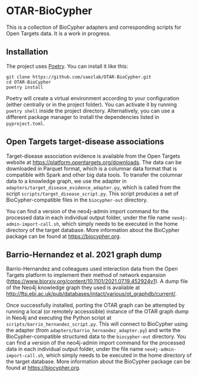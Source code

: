 # OTAR-BioCypher

This is a collection of BioCypher adapters and corresponding scripts for Open
Targets data. It is a work in progress.

## Installation
The project uses [Poetry](https://python-poetry.org). You can install it like
this:

```
git clone https://github.com/saezlab/OTAR-BioCypher.git
cd OTAR-BioCypher
poetry install
```

Poetry will create a virtual environment according to your configuration (either
centrally or in the project folder). You can activate it by running `poetry
shell` inside the project directory. Alternatively, you can use a different
package manager to install the dependencies listed in `pyproject.toml`.

## Open Targets target-disease associations
Target-disease association evidence is available from the Open Targets website
at https://platform.opentargets.org/downloads. The data can be downloaded in
Parquet format, which is a columnar data format that is compatible with Spark
and other big data tools. To transfer the columnar data to a knowledge graph,
we use the adapter in `adapters/target_disease_evidence_adapter.py`, which is
called from the script `scripts/target_disease_script.py`. This script produces
a set of BioCypher-compatible files in the `biocypher-out` directory.

You can find a version of the neo4j-admin import command for the processed data
in each individual output folder, under the file name
`neo4j-admin-import-call.sh`, which simply needs to be executed in the home
directory of the target database. More information about the BioCypher package
can be found at https://biocypher.org.

## Barrio-Hernandez et al. 2021 graph dump
Barrio-Hernandez and colleagues used interaction data from the Open Targets
platform to implement their method of network expansion 
(https://www.biorxiv.org/content/10.1101/2021.07.19.452924v1). A dump file of
the Neo4j knowledge graph they used is available at
http://ftp.ebi.ac.uk/pub/databases/intact/various/ot_graphdb/current/.

Once successfully installed, porting the OTAR graph can be attempted by running
a local (or remotely accesssible) instance of the OTAR graph dump in Neo4j and
executing the Python script at `scripts/barrio_hernandez_script.py`. This will
connect to BioCypher using the adapter (from
`adapters/barrio_hernandez_adapter.py`) and write the BioCypher-compatible
structured data to the `biocypher-out` directory. You can find a version of the
neo4j-admin import command for the processed data in each individual output
folder, under the file name `neo4j-admin-import-call.sh`, which simply needs to
be executed in the home directory of the target database. More information about
the BioCypher package can be found at https://biocypher.org.
